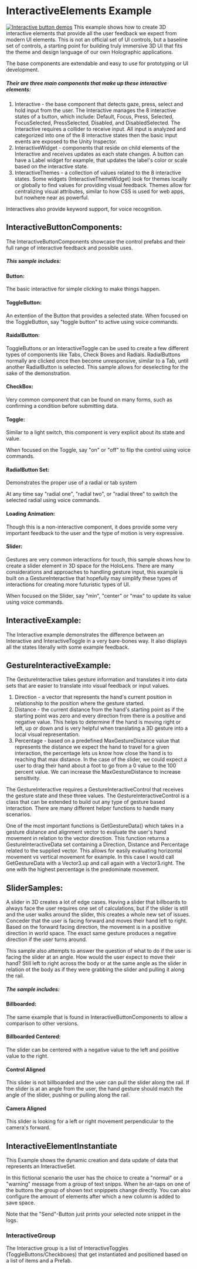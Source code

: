 # InteractiveElements Example
[![Interactive button demos](/External/ReadMeImages/MRTK_InteractiveButtons.jpg)](/Assets/HoloToolkit-Examples/UX/README_InteractiveButtonComponents.md)
This example shows how to create 3D interactive elements that provide all the user feedback we expect from modern UI elements. This is not an official set of UI controls, but a baseline set of controls, a starting point for building truly immersive 3D UI that fits the theme and design language of our own Holographic applications.

The base components are extendable and easy to use for prototyping or UI development.

##### Their are three main components that make up these interactive elements:

1. Interactive - the base component that detects gaze, press, select and hold input from the user. The Interactive manages the 8 interactive states of a button, which include: Default, Focus, Press, Selected, FocusSelected, PressSelected, Disabled, and DisabledSelected. The Interactive requires a collider to receive input. All input is analyzed and categorized into one of the 8 interactive states then the basic input events are exposed to the Unity Inspector.
2. InteractiveWidget - components that reside on child elements of the Interactive and receives updates as each state changes. A button can have a Label widget for example, that updates the label's color or scale based on the interactive state.
3. InteractiveThemes - a collection of values related to the 8 interactive states. Some widgets (InteractiveThemeWidget) look for themes locally or globally to find values for providing visual feedback. Themes allow for centralizing visual attributes, similar to how CSS is used for web apps, but nowhere near as powerful.

Interactives also provide keyword support, for voice recognition.

## InteractiveButtonComponents:
The InteractiveButtonComponents showcase the control prefabs and their full range of interactive feedback and possible uses.

##### This sample includes:

#### Button:
The basic interactive for simple clicking to make things happen.

#### ToggleButton:
An extention of the Button that provides a selected state. When focused on the ToggleButton, say "toggle button" to active using voice commands.

#### RaidalButton:
ToggleButtons or an InteractiveToggle can be used to create a few different types of components like Tabs, Check Boxes and Radials.
RadialButtons normally are clicked once then become unresponsive, similar to a Tab, until another RadialButton is selected. This sample allows for deselecting for the sake of the demonstration.

#### CheckBox:
Very common component that can be found on many forms, such as confirming a condition before submitting data.

#### Toggle:
Similar to a light switch, this component is very explicit about its state and value.

When focused on the Toggle, say "on" or "off" to flip the control using voice commands.

#### RadialButton Set:
Demonstrates the proper use of a radial or tab system

At any time say "radial one", "radial two", or "radial three" to switch the selected radial using voice commands.

#### Loading Animation:
Though this is a non-interactive component, it does provide some very important feedback to the user and the type of motion is very expressive.

#### Slider:
Gestures are very common interactions for touch, this sample shows how to create a slider element in 3D space for the HoloLens. There are many considerations and approaches to handling gesture input, this example is built on a GestureInteractive that hopefully may simplify these types of interactions for creating more futuristic types of UI.

When focused on the Slider, say "min", "center" or "max" to update its value using voice commands.

## InteractiveExample:
The Interactive example demonstrates the difference between an Interactive and InteractiveToggle in a very bare-bones way. It also displays all the states literally with some example feedback.

## GestureInteractiveExample:
The GestureInteractive takes gesture information and translates it into data sets that are easier to translate into visual feedback or input values.

1. Direction - a vector that represents the hand's current position in relationship to the position where the gesture started.
2. Distance - the current distance from the hand's starting point as if the starting point was zero and every direction from there is a positive and negative value. This helps to determine if the hand is moving right or left, up or down and is very helpful when translating a 3D gesture into a local visual representation.
3. Percentage - based on a predefined MaxGestureDistance value that represents the distance we expect the hand to travel for a given interaction, the percentage lets us know how close the hand is to reaching that max distance. In the case of the slider, we could expect a user to drag their hand about a foot to go from a 0 value to the 100 percent value. We can increase the MaxGestureDistance to increase sensitivity.

The GestureInteractive requires a GestureInteractiveControl that receives the gesture state and these three values. The GestureInteractiveControl is a class that can be extended to build out any type of gesture based interaction. There are many different helper functions to handle many scenarios.

One of the most important functions is GetGestureData() which takes in a gesture distance and alignment vector to evaluate the user's hand movement in relation to the vector direction. This function returns a GestureInteractiveData set containing a Direction, Distance and Percentage related to the supplied vector. This allows for easily evaluating horizontal movement vs vertical movement for example. In this case I would call GetGestureData with a Vector3.up and call again with a Vector3.right. The one with the highest percentage is the predominate movement.

## SliderSamples:
A slider in 3D creates a lot of edge cases. Having a slider that billboards to always face the user requires one set of calculations, but if the slider is still and the user walks around the slider, this creates a whole new set of issues. Conceder that the user is facing forward and moves their hand left to right. Based on the forward facing direction, the movement is in a positive direction in world space. The exact same gesture produces a negative direction if the user turns around.

This sample also attempts to answer the question of what to do if the user is facing the slider at an angle. How would the user expect to move their hand? Still left to right across the body or at the same angle as the slider in relation ot the body as if they were grabbing the slider and pulling it along the rail.

##### The sample includes:

#### Billboarded:
The same example that is found in InteractiveButtonComponents to allow a comparison to other versions.

#### Billboarded Centered:
The slider can be centered with a negative value to the left and positive value to the right.

#### Control Aligned
This slider is not billboarded and the user can pull the slider along the rail. If the slider is at an angle from the user, the hand gesture should match the angle of the slider, pushing or pulling along the rail.

#### Camera Aligned
This slider is looking for a left or right movement perpendicular to the camera's forward.

## InteractiveElementInstantiate
This Example shows the dynamic creation and data update of data that represents an InteractiveSet.

In this fictional scenario the user has the choice to create a "normal" or a "warning" message from a group of text snipps.
When he air-taps on one of the buttons the group of shown text snpippets  change directly.
You can also configure the amount of elements after which a new column is added to save space.

Note that the "Send"-Button just prints your selected note snippet in the logs.

### InteractiveGroup
The Interactive group is a list of InteractiveToggles (ToggleButtons/Checkboxes) that get instantiated and positioned based on a list of items and a Prefab.
